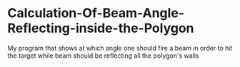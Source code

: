 # Calculation-Of-Beam-Angle-Reflecting-inside-the-Polygon
My program that shows at which angle one should fire a beam in order to hit the target while beam should be reflecting all the polygon's walls
